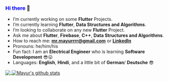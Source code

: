 ### <span style="color:blue"> **Hi there** </span> 👋
<!---
<img src='https://media.giphy.com/media/USV0ym3bVWQJJmNu3N/giphy.gif' width='250'  align='right'>-->

- I’m currently working on some **Flutter** Projects.
- I’m currently learning **Flutter**, **Data Structures and Algorithms**.
- I’m looking to collaborate on any new **Flutter** Project.
- Ask me about **Flutter**, **Firebase**, **C++**, **Data Structures and Algorithms**.
- How to reach me: **mr.mayurrrr@gmail.com** or **[LinkedIn](https://www.linkedin.com/in/mayurrrr-agarwal/)** 
- Pronouns: he/him/his
- Fun fact: I am an **Electrical Engineer** who is learning **Software Development** :sunglasses::stuck_out_tongue:
- Languages: **English**, **Hindi**, and a little bit of **German**/ **Deutsche** :sunglasses:

<a href="https://github.com/mrmayurgithub">
  <img align="center" src="https://github-readme-stats.vercel.app/api/top-langs/?username=mrmayurgithub&theme=radical&hide_langs_below=1" />
</a>
<a href="https://github.com/mrmayurgithub">
 <img align="center" src="https://github-readme-stats.vercel.app/api?username=mrmayurgithub&show_icons=true&theme=radical&line_height=27" alt="Mayur's github stats"/>
</a>
